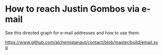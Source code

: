 # How to reach Justin Gombos via e-mail

See this directed graph for e-mail addresses and how to use them:

  https://www.github.com/alchemistanaut/contact/blob/master/build/email.svg

